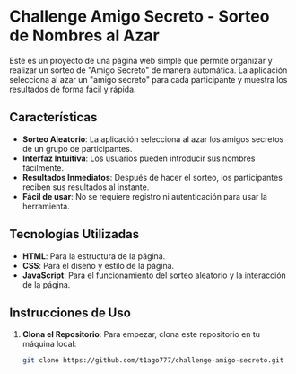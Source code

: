 # Challenge Amigo Secreto - Sorteo de Nombres al Azar

Este es un proyecto de una página web simple que permite organizar y realizar un sorteo de "Amigo Secreto" de manera automática. La aplicación selecciona al azar un "amigo secreto" para cada participante y muestra los resultados de forma fácil y rápida.

## Características

- **Sorteo Aleatorio**: La aplicación selecciona al azar los amigos secretos de un grupo de participantes.
- **Interfaz Intuitiva**: Los usuarios pueden introducir sus nombres fácilmente.
- **Resultados Inmediatos**: Después de hacer el sorteo, los participantes reciben sus resultados al instante.
- **Fácil de usar**: No se requiere registro ni autenticación para usar la herramienta.

## Tecnologías Utilizadas

- **HTML**: Para la estructura de la página.
- **CSS**: Para el diseño y estilo de la página.
- **JavaScript**: Para el funcionamiento del sorteo aleatorio y la interacción de la página.

## Instrucciones de Uso

1. **Clona el Repositorio**:
   Para empezar, clona este repositorio en tu máquina local:

   ```bash
   git clone https://github.com/t1ago777/challenge-amigo-secreto.git
